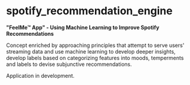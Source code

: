 # spotify_recommendation_engine

<b> "FeelMe™ App" - Using Machine Learning to Improve Spotify Recommendations</b>

Concept enriched by approaching principles that attempt to serve users' streaming data and use machine learning to develop deeper insights, develop labels based on categorizing features into moods, temperments and labels to devise subjunctive recommendations.

Application in development.
